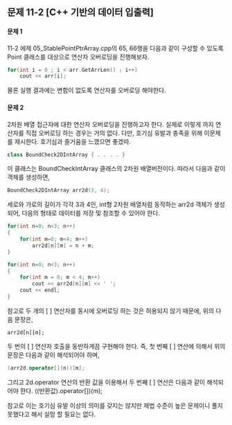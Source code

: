 문제 11-2 [C++ 기반의 데이터 입출력]
---
#### 문제 1
11-2 에제 05_StablePointPtrArray.cpp의 65, 66행을 다음과 같이 구성할 수 있도록 Point 클래스를 대상으로 연산자 오버로딩을 진행해보자.
``` C++
for(int i = 0 ; i < arr.GetArrLen() ; i++)
    cout << arr[i];
```
물론 실행 결과에는 변함이 없도록 연산자를 오버로딩 해야한다.

#### 문제 2
2차원 배열 접근자에 대한 연산자 오버로딩을 진행하고자 한다. 실제로 이렇게 까지 연산자를 직접 오버로딩 하는 경우는 거의 없다. 다만, 호기심 유발과 충족을 위해 이문제를 제시한다. 호기심과 즐거움을 느꼈으면 좋겠따.
``` C++
class BoundCheck2DIntArray { . . . . }
```
이 클래스는 BoundCheckIntArray 클래스의 2차원 배열버전이다. 따라서 다음과 같이 객체를 생성하면, 
``` C++
BoundCheck2DIntArray arr2d(3, 4);
```

세로와 가로의 길이가 각각 3과 4인, int형 2차원 배열처럼 동작하는 arr2d 객체가 생성되어, 다음의 형태로 데이터를 저장 및 참조할 수 있어야 한다.
``` C++
for(int n=0; n<3; n++)
{
    for(int m=0; m<4; m++)
        arr2d[n][m] = n + m;
}

for(int n=0; n<3; n++)
{
    for(int m = 0; m < 4; m++)
        cout << arr2d[n][m] << ' ';
    cout << endl;
}
```
참고로 두 개의 [ ] 연산자를 동시에 오버로딩 하는 것은 허용되지 않기 때문에, 위의 다음 문장은, 
```
arr2d[n][m];
```
두 번의 [ ] 연산자 호출을 동반하게끔 구현해야 한다. 즉, 첫 번째 [ ] 연산에 의해서 위의 문장은 다음과 같이 해석되어야 하며,
``` C++
(arr2d.operator[](n))[m];
```
그리고 2d.operator[](n) 연산의 반환 값을 이용해서 두 번째 [ ] 연산은 다음과 같이 해석되어야 한다.
((반환값).operator[])(m);

참고로 이는 호기심 유발 이상의 의미를 갖지는 않지만 제법 수준이 높은 문제이니 풀지 못했다고 해서 실망 할 필요는 없다.